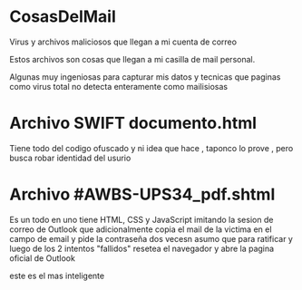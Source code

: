 # CosasDelMail
Virus y archivos maliciosos que llegan a mi cuenta de correo


Estos archivos son cosas que llegan a mi casilla de mail personal.

Algunas muy ingeniosas para capturar mis datos y tecnicas que paginas como virus total no detecta enteramente como mailisiosas 


# Archivo SWIFT documento.html

Tiene todo del codigo ofuscado y ni idea que hace , taponco lo prove , pero busca robar identidad del  usurio 

# Archivo #AWBS-UPS34_pdf.shtml

Es un todo en uno tiene HTML, CSS y JavaScript imitando la sesion de correo de Outlook que adicionalmente copia el mail de la victima en el campo de email y pide la contraseña dos vecesn asumo que para ratificar y luego de los 2 intentos "fallidos" resetea el navegador y abre la pagina oficial de Outlook 

este es el mas inteligente

